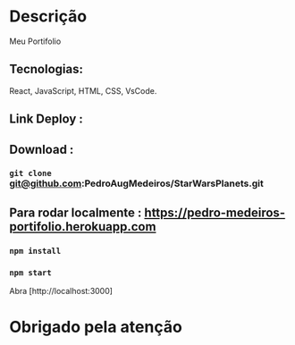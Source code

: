 
# Descrição

Meu Portifolio

## Tecnologias:

 React, JavaScript, HTML, CSS, VsCode.

## Link Deploy : 

## Download :

### `git clone` git@github.com:PedroAugMedeiros/StarWarsPlanets.git

## Para rodar localmente : https://pedro-medeiros-portifolio.herokuapp.com

### `npm install`
### `npm start`

Abra [http://localhost:3000]

# Obrigado pela atenção

